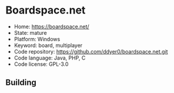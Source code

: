# Boardspace.net

- Home: https://boardspace.net/
- State: mature
- Platform: Windows
- Keyword: board, multiplayer
- Code repository: https://github.com/ddyer0/boardspace.net.git
- Code language: Java, PHP, C
- Code license: GPL-3.0

## Building
